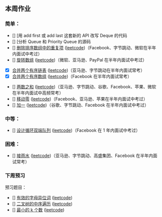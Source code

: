 ## 本周作业

### 简单：

* [] [用 add first 或 add last 这套新的 API 改写 Deque 的代码
* [] [分析 Queue 和 Priority Queue 的源码
* [] [删除排序数组中的重复项]() ([leetcode]())（Facebook、字节跳动、微软在半年内面试中考过）
* [] [旋转数组]() ([leetcode]())（微软、亚马逊、PayPal 在半年内面试中考过）
* [x] [合并两个有序链表](code/21-merge-two-sorted-lists.py) ([leetcode](https://leetcode-cn.com/problems/merge-sorted-array/))（亚马逊、字节跳动在半年内面试常考）
* [x] [合并两个有序数组](code/88-merge-sorted-array.md) ([leetcode](https://leetcode-cn.com/problems/merge-sorted-array/))（Facebook 在半年内面试常考）
* [] [两数之和]() ([leetcode](https://leetcode-cn.com/problems/two-sum/))（亚马逊、字节跳动、谷歌、Facebook、苹果、微软在半年内面试中高频常考）
* [] [移动零]() ([leetcode]())（Facebook、亚马逊、苹果在半年内面试中考过）
* [] [加一]() ([leetcode]())（谷歌、字节跳动、Facebook 在半年内面试中考过）

### 中等：

* [] [设计循环双端队列]() ([leetcode]())（Facebook 在 1 年内面试中考过）


### 困难：
* [] [接雨水]() ([leetcode]())（亚马逊、字节跳动、高盛集团、Facebook 在半年内面试常考）

### 下周预习
预习题目：
* [] [有效的字母异位词]() ([leetcode]())
* [] [二叉树的中序遍历]() ([leetcode]())
* [] [最小的 k 个数]() ([leetcode]())